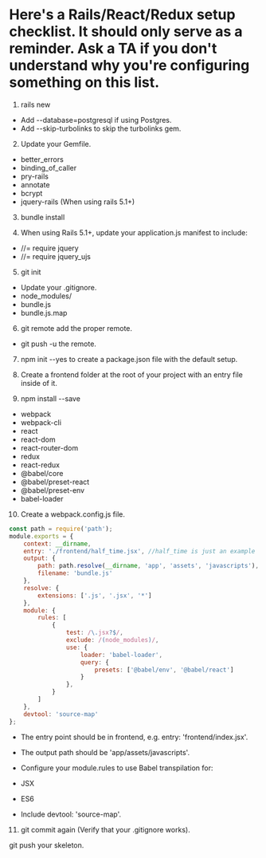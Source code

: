 # Here's a Rails/React/Redux setup checklist. It should only serve as a reminder. Ask a TA if you don't understand why you're configuring something on this list.

1. rails new

* Add --database=postgresql if using Postgres.
* Add --skip-turbolinks to skip the turbolinks gem.
2. Update your Gemfile.

* better_errors
* binding_of_caller
* pry-rails
* annotate
* bcrypt
* jquery-rails (When using rails 5.1+)
3. bundle install

4. When using Rails 5.1+, update your application.js manifest to include:

* //= require jquery
* //= require jquery_ujs

5. git init

* Update your .gitignore.
* node_modules/
* bundle.js
* bundle.js.map
6. git remote add the proper remote.

* git push -u the remote.

7. npm init --yes to create a package.json file with the default setup.

8. Create a frontend folder at the root of your project with an entry file inside of it.

9. npm install --save

* webpack
* webpack-cli
* react
* react-dom
* react-router-dom
* redux
* react-redux
* @babel/core
* @babel/preset-react
* @babel/preset-env
* babel-loader

10. Create a webpack.config.js file.

```javascript
const path = require('path');
module.exports = {
    context: __dirname,
    entry: './frontend/half_time.jsx', //half_time is just an example
    output: {
        path: path.resolve(__dirname, 'app', 'assets', 'javascripts'),
        filename: 'bundle.js'
    },
    resolve: {
        extensions: ['.js', '.jsx', '*']
    },
    module: {
        rules: [
            {
                test: /\.jsx?$/,
                exclude: /(node_modules)/,
                use: {
                    loader: 'babel-loader',
                    query: {
                        presets: ['@babel/env', '@babel/react']
                    }
                },
            }
        ]
    },
    devtool: 'source-map'
};
```

* The entry point should be in frontend, e.g. entry: 'frontend/index.jsx'.
* The output path should be 'app/assets/javascripts'.
* Configure your module.rules to use Babel transpilation for:
* JSX

* ES6
* Include devtool: 'source-map'.
11. git commit again (Verify that your .gitignore works).

git push your skeleton.